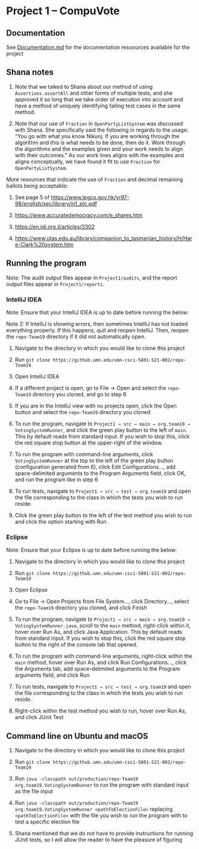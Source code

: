 # Project 1 – CompuVote

## Documentation

See <a href="documentation/Documentation.md" target="_blank">Documentation.md</a> for the documentation resoources available for the project

## Shana notes

1. Note that we talked to Shana about our method of using `Assertions.assertAll` and other forms of multiple tests, and she approved it so long that we take order of execution into account and have a method of uniquely identifying failing test cases in the same method.

2. Note that our use of `Fraction` in `OpenPartyListSystem` was discussed with Shana. She specifically said the following in regards to the usage: "You go with what you know Nikunj.  If you are working through the algorithm and this is what needs to be done, then do it.  Work through the algorithms and the examples given and your work needs to align with their outcomes." As our work lines aligns with the examples and aligns conceptually, we have found it fit to use `Fraction` for `OpenPartyListSystem`.

More resources that indicate the use of `Fraction` and decimal remaining ballots being acceptable:

1. See page 5 of https://www.legco.gov.hk/yr97-98/english/sec/library/in1_plc.pdf

2. https://www.accuratedemocracy.com/e_shares.htm

3. https://en.idi.org.il/articles/3302

4. https://www.utas.edu.au/library/companion_to_tasmanian_history/H/Hare-Clark%20system.htm

## Running the program

Note: The audit output files appear in `Project1/audits`, and the report output files appear in `Project1/reports`.

### IntelliJ IDEA

Note: Ensure that your IntelliJ IDEA is up to date before running the below:

Note 2: If IntelliJ is showing errors, then sometimes IntelliJ has not loaded everything properly. If this happens, quit and reopen IntelliJ. Then, reopen the `repo-Team19` directory if it did not automatically open.

1. Navigate to the directory in which you would like to clone this project

2. Run `git clone https://github.umn.edu/umn-csci-5801-S21-002/repo-Team19`

3. Open IntelliJ IDEA

4. If a different project is open, go to File → Open and select the `repo-Team19` directory you cloned, and go to step 6

5. If you are in the IntelliJ view with no projects open, click the Open button and select the `repo-Team19` directory you cloned

6. To run the program, navigate to `Project1 → src → main → org.team19 → VotingSystemRunner`, and click the green play button to the left of `main`. This by default reads from standard input. If you wish to stop this, click the red square stop button at the upper-right of the window.

7. To run the program with command-line arguments, click `VotingSystemRunner` at the top to the left of the green play button (configuration generated from 6), click Edit Configurations..., add space-delimited arguments to the Program Arguments field, click OK, and run the program like in step 6

8. To run tests, navigate to `Project1 → src → test → org.team19` and open the file corresponding to the class in which the tests you wish to run reside.

9. Click the green play button to the left of the test method you wish to run and click the option starting with Run

### Eclipse

Note: Ensure that your Eclipse is up to date before running the below:

1. Navigate to the directory in which you would like to clone this project

2. Run `git clone https://github.umn.edu/umn-csci-5801-S21-002/repo-Team19`

3. Open Eclipse

4. Go to File → Open Projects from File System..., click Directory..., select the `repo-Team19` directory you cloned, and click Finish

5. To run the program, navigate to `Project1 → src → main → org.team19 → VotingSystemRunner.java`, scroll to the `main` method, right-click within it, hover over Run As, and click Java Application. This by default reads from standard input. If you wish to stop this, click the red square stop button to the right of the console tab that opened.

6. To run the program with command-line arguments, right-click within the `main` method, hover over Run As, and click Run Configurations..., click the Arguments tab, add space-delimited arguments to the Program arguments field, and click Run

7. To run tests, navigate to `Project1 → src → test → org.team19` and open the file corresponding to the class in which the tests you wish to run reside.

8. Right-click within the test method you wish to run, hover over Run As, and click JUnit Test

## Command line on Ubuntu and macOS

1. Navigate to the directory in which you would like to clone this project

2. Run `git clone https://github.umn.edu/umn-csci-5801-S21-002/repo-Team19`

3. Run `java -classpath out/production/repo-Team19 org.team19.VotingSystemRunner` to run the program with standard input as the file input

4. Run `java -classpath out/production/repo-Team19 org.team19.VotingSystemRunner <pathToElectionFile>` replacing `<pathToElectionFile>` with the file you wish to run the program with to test a specific election file

5. Shana mentioned that we do not have to provide instructions for running JUnit tests, so I will allow the reader to have the pleasure of figuring 
